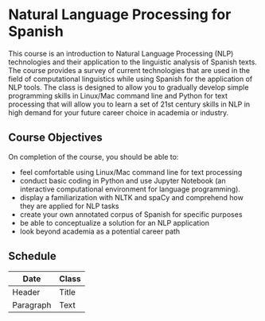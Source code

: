 # Natural Language Processing for Spanish

This course is an introduction to Natural Language Processing (NLP) technologies and their application to the linguistic analysis of Spanish texts. The course provides a survey of current technologies that are used in the field of computational linguistics while using Spanish for the application of NLP tools. The class is designed to allow you to gradually develop simple programming skills in Linux/Mac command line and Python for text processing that will allow you to learn a set of 21st century skills in NLP in high demand for your future career choice in academia or industry. 

## Course Objectives
On completion of the course, you should be able to:
-	feel comfortable using Linux/Mac command line for text processing
-	conduct basic coding in Python and use Jupyter Notebook (an interactive computational environment for language programming).
-	display a familiarization with NLTK and spaCy and comprehend how they are applied for NLP tasks
-	create your own annotated corpus of Spanish for specific purposes
-	be able to conceptualize a solution for an NLP application
-	look beyond academia as a potential career path


## 

## Schedule
| Date | Class |
| ----------- | ----------- |
| Header | Title |
| Paragraph | Text |